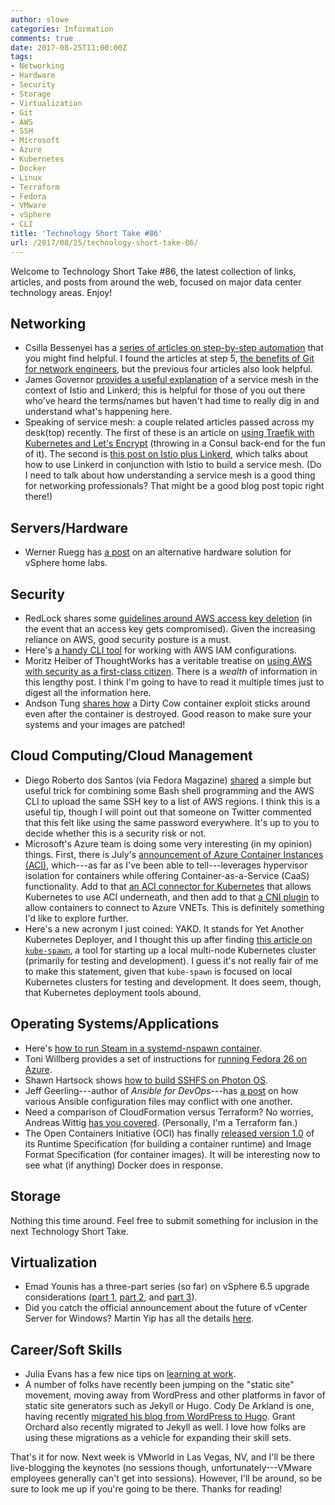 ```yaml
---
author: slowe
categories: Information
comments: true
date: 2017-08-25T11:00:00Z
tags:
- Networking
- Hardware
- Security
- Storage
- Virtualization
- Git
- AWS
- SSH
- Microsoft
- Azure
- Kubernetes
- Docker
- Linux
- Terraform
- Fedora
- VMware
- vSphere
- CLI
title: 'Technology Short Take #86'
url: /2017/08/25/technology-short-take-86/
---
```


Welcome to Technology Short Take #86, the latest collection of links, articles, and posts from around the web, focused on major data center technology areas. Enjoy!<!--more-->

## Networking

* Csilla Bessenyei has a [series of articles on step-by-step automation][link-11] that you might find helpful. I found the articles at step 5, [the benefits of Git for network engineers][link-10], but the previous four articles also look helpful.
* James Governor [provides a useful explanation][link-22] of a service mesh in the context of Istio and Linkerd; this is helpful for those of you out there who've heard the terms/names but haven't had time to really dig in and understand what's happening here.
* Speaking of service mesh: a couple related articles passed across my desk(top) recently. The first of these is an article on [using Traefik with Kubernetes and Let's Encrypt][link-24] (throwing in a Consul back-end for the fun of it). The second is [this post on Istio plus Linkerd][link-25], which talks about how to use Linkerd in conjunction with Istio to build a service mesh. (Do I need to talk about how understanding a service mesh is a good thing for networking professionals? That might be a good blog post topic right there!)

## Servers/Hardware

* Werner Ruegg has [a post][link-26] on an alternative hardware solution for vSphere home labs.

## Security

* RedLock shares some [guidelines around AWS access key deletion][link-6] (in the event that an access key gets compromised). Given the increasing reliance on AWS, good security posture is a must.
* Here's [a handy CLI tool][link-19] for working with AWS IAM configurations.
* Moritz Heiber of ThoughtWorks has a veritable treatise on [using AWS with security as a first-class citizen][link-20]. There is a _wealth_ of information in this lengthy post. I think I'm going to have to read it multiple times just to digest all the information here.
* Andson Tung [shares how][link-29] a Dirty Cow container exploit sticks around even after the container is destroyed. Good reason to make sure your systems and your images are patched!

## Cloud Computing/Cloud Management

* Diego Roberto dos Santos (via Fedora Magazine) [shared][link-4] a simple but useful trick for combining some Bash shell programming and the AWS CLI to upload the same SSH key to a list of AWS regions. I think this is a useful tip, though I will point out that someone on Twitter commented that this felt like using the same password everywhere. It's up to you to decide whether this is a security risk or not.
* Microsoft's Azure team is doing some very interesting (in my opinion) things. First, there is July's [announcement of Azure Container Instances (ACI)][link-16], which---as far as I've been able to tell---leverages hypervisor isolation for containers while offering Container-as-a-Service (CaaS) functionality. Add to that [an ACI connector for Kubernetes][link-17] that allows Kubernetes to use ACI underneath, and then add to that [a CNI plugin][link-18] to allow containers to connect to Azure VNETs. This is definitely something I'd like to explore further.
* Here's a new acronym I just coined: YAKD. It stands for Yet Another Kubernetes Deployer, and I thought this up after finding [this article on `kube-spawn`][link-23], a tool for starting up a local multi-node Kubernetes cluster (primarily for testing and development). I guess it's not really fair of me to make this statement, given that `kube-spawn` is focused on local Kubernetes clusters for testing and development. It does seem, though, that Kubernetes deployment tools abound.

## Operating Systems/Applications

* Here's [how to run Steam in a systemd-nspawn container][link-5].
* Toni Willberg provides a set of instructions for [running Fedora 26 on Azure][link-7].
* Shawn Hartsock shows [how to build SSHFS on Photon OS][link-9].
* Jeff Geerling---author of _Ansible for DevOps_---has [a post][link-12] on how various Ansible configuration files may conflict with one another.
* Need a comparison of CloudFormation versus Terraform? No worries, Andreas Wittig [has you covered][link-21]. (Personally, I'm a Terraform fan.)
* The Open Containers Initiative (OCI) has finally [released version 1.0][link-28] of its Runtime Specification (for building a container runtime) and Image Format Specification (for container images). It will be interesting now to see what (if anything) Docker does in response.

## Storage

Nothing this time around. Feel free to submit something for inclusion in the next Technology Short Take.

## Virtualization

* Emad Younis has a three-part series (so far) on vSphere 6.5 upgrade considerations ([part 1][link-13], [part 2][link-14], and [part 3][link-15]).
* Did you catch the official announcement about the future of vCenter Server for Windows? Martin Yip has all the details [here][link-27].

## Career/Soft Skills

* Julia Evans has a few nice tips on [learning at work][link-3].
* A number of folks have recently been jumping on the "static site" movement, moving away from WordPress and other platforms in favor of static site generators such as Jekyll or Hugo. Cody De Arkland is one, having recently [migrated his blog from WordPress to Hugo][link-8]. Grant Orchard also recently migrated to Jekyll as well. I love how folks are using these migrations as a vehicle for expanding their skill sets.

That's it for now. Next week is VMworld in Las Vegas, NV, and I'll be there live-blogging the keynotes (no sessions though, unfortunately---VMware employees generally can't get into sessions). However, I'll be around, so be sure to look me up if you're going to be there. Thanks for reading!



[link-1]: https://napalm-automation.net/yang-for-dummies/
[link-2]: https://rclone.org
[link-3]: https://jvns.ca/blog/2017/08/06/learning-at-work/
[link-4]: https://fedoramagazine.org/ssh-key-aws-regions/
[link-5]: http://ludiclinux.com/Nspawn-Steam-Container/
[link-6]: https://blog.redlock.io/aws-access-key-security-best-practices
[link-7]: http://www.willberg.fi/2017/07/running-fedora-26-on-azure.html
[link-8]: https://www.thehumblelab.com/migrating-to-hugo-aws/
[link-9]: https://medium.com/@hartsock/photon-os-with-sshfs-from-source-941a12cc554c
[link-10]: https://networkerandcoder.wordpress.com/2017/08/16/step-five-the-benefits-of-git-for-network-engineers/
[link-11]: https://networkerandcoder.wordpress.com/automation-step-by-step-series/
[link-12]: https://www.jeffgeerling.com/blog/2017/slow-ansible-playbook-check-ansiblecfg
[link-13]: https://blogs.vmware.com/vsphere/2017/05/vsphere-6-5-upgrade-considerations-part-1.html
[link-14]: https://blogs.vmware.com/vsphere/2017/07/vsphere-6-5-upgrade-considerations-part-2.html
[link-15]: https://blogs.vmware.com/vsphere/2017/08/vsphere-6-5-upgrade-considerations-part-3.html
[link-16]: https://azure.microsoft.com/en-us/blog/announcing-azure-container-instances/
[link-17]: https://github.com/Azure/aci-connector-k8s
[link-18]: https://github.com/azure/azure-container-networking
[link-19]: https://github.com/99designs/iamy
[link-20]: https://www.thoughtworks.com/insights/blog/using-aws-security-first-class-citizen
[link-21]: https://cloudonaut.io/cloudformation-vs-terraform/
[link-22]: https://redmonk.com/jgovernor/2017/05/31/so-what-even-is-a-service-mesh-hot-take-on-istio-and-linkerd/
[link-23]: https://kinvolk.io/blog/2017/08/introducing-kube-spawn-a-tool-to-create-local-multi-node-kubernetes-clusters/
[link-24]: https://blog.deimos.fr/2017/08/20/kubernetes-with-traefik-and-lets-encrypt/
[link-25]: https://buoyant.io/2017/07/11/linkerd-istio/
[link-26]: http://blog.rueegg.com/?p=94
[link-27]: https://blogs.vmware.com/vsphere/2017/08/farewell-vcenter-server-windows.html
[link-28]: https://www.opencontainers.org/announcement/2017/07/19/open-container-initiative-oci-releases-v1-0-of-container-standards
[link-29]: https://dzone.com/articles/a-dirty-cow-container-exploit-sticks-around-even-a

